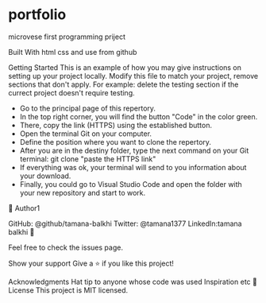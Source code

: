 # portfolio

microvese first programming priject

Built With
html css and use from github

Getting Started
This is an example of how you may give instructions on setting up your project locally. Modify this file to match your project, remove sections that don't apply. For example: delete the testing section if the currect project doesn't require testing.

- Go to the principal page of this repertory.
- In the top right corner, you will find the button "Code" in the color green.
- There, copy the link (HTTPS) using the established button.
- Open the terminal Git on your computer.
- Define the position where you want to clone the repertory.
- After you are in the destiny folder, type the next command on your Git terminal: git clone "paste the HTTPS link"
- If everything was ok, your terminal will send to you information about your download.
- Finally, you could go to Visual Studio Code and open the folder with your new repository and start to work.

👤 Author1

GitHub: @github/tamana-balkhi
Twitter: @tamana1377
LinkedIn:tamana balkhi
👤

Feel free to check the issues page.

Show your support
Give a ⭐️ if you like this project!

Acknowledgments
Hat tip to anyone whose code was used
Inspiration
etc
📝 License
This project is MIT licensed.

